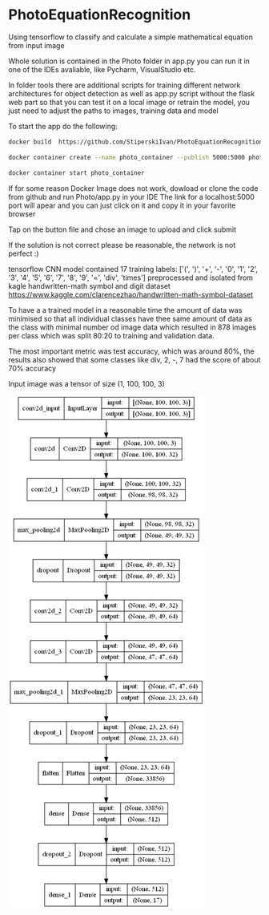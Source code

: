 # PhotoEquationRecognition
Using tensorflow to classify and calculate a simple mathematical equation from input image

Whole solution is contained in the Photo folder in app.py
you can run it in one of the IDEs avaliable, like Pycharm, VisualStudio etc.

In folder tools there are additional scripts for training different network architectures for object detection as well as app.py script without the flask web part so that you can test it on a local image or retrain the model, you just need to adjust the paths to images, training data and model

To start the app do the following:

```sh
docker build  https://github.com/StiperskiIvan/PhotoEquationRecognition.git#master -t photo
```
```sh
docker container create --name photo_container --publish 5000:5000 photo
```
```sh
docker container start photo_container
```

If for some reason Docker Image does not work, dowload or clone the code from github and run Photo/app.py in your IDE
The link for a localhost:5000 port will apear and you can just click on it and copy it in your favorite browser

Tap on the button file and chose an image to upload and click submit

If the solution is not correct please be reasonable, the network is not perfect :)

tensorflow CNN model contained 17 training labels: ['(', ')', '+', '-', '0', '1', '2', '3', '4', '5', '6', '7', '8', '9', '=', 'div', 'times'] preprocessed and isolated from kagle handwritten-math symbol and digit dataset https://www.kaggle.com/clarencezhao/handwritten-math-symbol-dataset

To have a a trained model in a reasonable time the amount of data was minimised so that all individual classes have thee same amount of data as the class with minimal number od image data which resulted in 878 images per class which was split 80:20 to training and validation data.

The most important metric was test accuracy, which was around 80%, the results also showed that some classes like div, 2, -, 7 had the score of about 70% accuracy 

Input image was a tensor of size (1, 100, 100, 3)

![Image of a network](/Photo/model.png)
